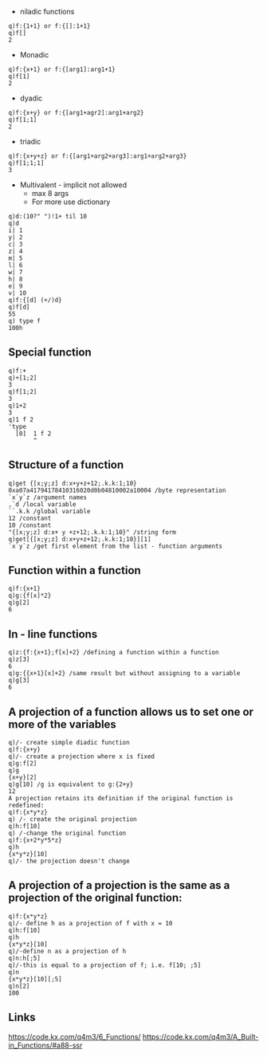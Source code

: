 * niladic functions
```
q)f:{1+1} or f:{[]:1+1}
q)f[]
2
```
* Monadic
```
q)f:{x+1} or f:{[arg1]:arg1+1}
q)f[1]
2
```
* dyadic
```
q)f:{x+y} or f:{[arg1+agr2]:arg1+arg2}
q)f[1;1]
2
```
* triadic
```
q)f:{x+y+z} or f:{[arg1+arg2+arg3]:arg1+arg2+arg3}
q)f[1;1;1]
3
``````
* Multivalent - implicit not allowed
  - max 8 args
  - For more use dictionary
```
q)d:(10?" ")!1+ til 10
q)d
i| 1
y| 2
c| 3
z| 4
m| 5
l| 6
w| 7
h| 8
e| 9
v| 10
q)f:{[d] (+/)d}
q)f[d]
55
q) type f
100h
```
## Special function
```
q)f:+
q)+[1;2]
3
q)f[1;2]
3
q)1+2
3
q)1 f 2
'type
  [0]  1 f 2
       ^
```
## Structure of a function
```
q)get {[x;y;z] d:x+y+z+12;.k.k:1;10}
0xa07a41794178410316020d0b04810002a10004 /byte representation
`x`y`z /argument names
,`d /local variable
``.k.k /global variable
12 /constant
10 /constant
"{[x;y;z] d:x+ y +z+12;.k.k:1;10}" /string form
q)get[{[x;y;z] d:x+y+z+12;.k.k:1;10}][1]
`x`y`z /get first element from the list - function arguments
```
## Function within a function
```
q)f:{x+1}
q)g:{f[x]*2}
q)g[2]
6
```
## In - line functions
```
q)z:{f:{x+1};f[x]+2} /defining a function within a function
q)z[3]
6
q)g:{{x+1}[x]+2} /same result but without assigning to a variable
q)g[3]
6
```
## A projection of a function allows us to set one or more of the variables
```
q)/- create simple diadic function
q)f:{x+y}
q)/- create a projection where x is fixed
q)g:f[2]
q)g
{x+y}[2]
q)g[10] /g is equivalent to g:{2+y}
12
A projection retains its definition if the original function is redefined:
q)f:{x*y*z}
q) /- create the original projection
q)h:f[10]
q) /-change the original function
q)f:{x+2*y*5*z}
q)h
{x*y*z}[10]
q)/- the projection doesn't change
```
## A projection of a projection is the same as a projection of the original function:
```
q)f:{x*y*z}
q)/- define h as a projection of f with x = 10
q)h:f[10]
q)h
{x*y*z}[10]
q)/-define n as a projection of h
q)n:h[;5]
q)/-this is equal to a projection of f; i.e. f[10; ;5]
q)n
{x*y*z}[10][;5]
q)n[2]
100
```
## Links
https://code.kx.com/q4m3/6_Functions/
https://code.kx.com/q4m3/A_Built-in_Functions/#a88-ssr
